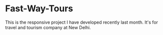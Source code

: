 # Fast-Way-Tours
This is the responsive project I have developed recently last month. It's for travel and tourism company at New Delhi.
